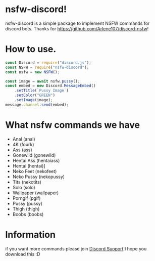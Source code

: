 # nsfw-discord!

nsfw-discord is a simple package to implement NSFW commands for discord bots.
Thanks for https://github.com/Arlene107/discord-nsfw!

# How to use.

```js
const Discord = require("discord.js");
const NSFW = require("nsfw-discord");
const nsfw = new NSFW();

const image = await nsfw.pussy();
const embed = new Discord.MessageEmbed()
    .setTitle(`Pussy Image`)
    .setColor("GREEN")
    .setImage(image);
message.channel.send(embed);
```
# What nsfw commands we have
-   Anal (anal)
-   4K (fourk)
-   Ass (ass)
-   Gonewild (gonewild)
-   Hentai Ass (hentaiass)
-   Hentai (hentai)]
-   Neko Feet (nekofeet)
-   Neko Pussy (nekopussy)
-   Tits (nekotits)
-   Solo (solo)   
-   Wallpaper (wallpaper)
-   Porngif (pgif)
-   Pussy (pussy)
-   Thigh (thigh)
-   Boobs (boobs)
# Information
if you want more commands please join [Discord Support](https://discord.gg/WKvVJJd)
I hope you download this :D
